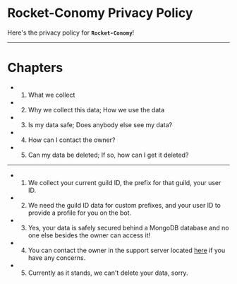 # Rocket-Conomy Privacy Policy

Here's the privacy policy for **`Rocket-Conomy`**!

---

# Chapters

- 1. What we collect
- 2. Why we collect this data; How we use the data
- 3. Is my data safe; Does anybody else see my data?
- 4. How can I contact the owner?
- 5. Can my data be deleted; If so, how can I get it deleted?

---

- 1. We collect your current guild ID, the prefix for that guild, your user ID.
- 2. We need the guild ID data for custom prefixes, and your user ID to provide a profile for you on the bot.
- 3. Yes, your data is safely secured behind a MongoDB database and no one else besides the owner can access it!
- 4. You can contact the owner in the support server located [here](https://discord.gg/kFVng8zbMT) if you have any concerns.
- 5. Currently as it stands, we can't delete your data, sorry.
